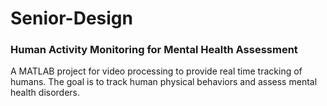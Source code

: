 # Senior-Design
### Human Activity Monitoring for Mental Health Assessment
A MATLAB project for video processing to provide real time tracking of humans. The goal is to track human physical behaviors and assess mental health disorders. 
